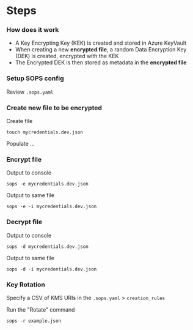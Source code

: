 # Steps

### How does it work

- A Key Encrypting Key (KEK) is created and stored in Azure KeyVault
- When creating a new **encrypted file**, a random Data Encryption Key (DEK) is created, encrypted with the KEK
- The Encrypted DEK is then stored as metadata in the **encrypted file**

### Setup SOPS config

Review `.sops.yaml`


### Create new file to be encrypted

Create file
```
touch mycredentials.dev.json
```

Populate ...

### Encrypt file

Output to console
```
sops -e mycredentials.dev.json
```

Output to same file
```
sops -e -i mycredentials.dev.json
```

### Decrypt file

Output to console
```
sops -d mycredentials.dev.json
```

Output to same file
```
sops -d -i mycredentials.dev.json
```


### Key Rotation

Specify a CSV of KMS URIs in the `.sops.yaml` > `creation_rules`

Run the "Rotate" command
```
sops -r example.json
```

